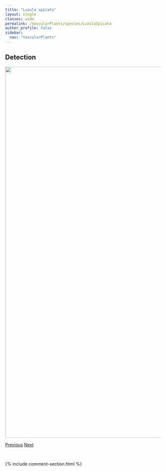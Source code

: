 ```yaml
---
title: "Luzula spicata"
layout: single
classes: wide
permalink: /VascularPlants/species/LuzulaSpicata
author_profile: false
sidebar:
  nav: "VascularPlants"
---
```


<h2>Detection</h2>

<a href="https://drive.google.com/uc?export=view&id=1lt58aXk5b0Me8fqEkelF05w_1RuCdZSQ">
<img src="https://drive.google.com/uc?export=view&id=1lt58aXk5b0Me8fqEkelF05w_1RuCdZSQ" height = "1200" width = "800">
</a>


<a href="/DevelopmentWebsite/VascularPlants/species/LuzulaParviflora" class="pagination--pager" title="Luzula parviflora">Previous</a> <a href="/DevelopmentWebsite/VascularPlants/species/LycopodiumLagopus" class="pagination--pager" title="Lycopodium lagopus">Next</a>

<p>&nbsp;</p>

{% include comment-section.html %}
